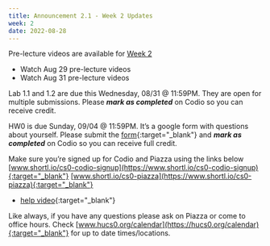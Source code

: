 ```yaml
---
title: Announcement 2.1 - Week 2 Updates
week: 2
date: 2022-08-28
---
```

Pre-lecture videos are available for [Week 2](https://hucs0.org/schedule/#week-2)
  - Watch Aug 29 pre-lecture videos
  - Watch Aug 31 pre-lecture videos

Lab 1.1 and 1.2 are due this Wednesday, 08/31 @ 11:59PM. They are open for multiple submissions. Please ***mark as completed*** on Codio so you can receive credit.

HW0 is due Sunday, 09/04 @ 11:59PM. It’s a google form with questions about yourself. Please submit the [form](https://forms.gle/rz4Y7xan5WhtE4Lt8){:target="_blank"} and ***mark as completed*** on Codio so you can receive full credit.

Make sure you’re signed up for Codio and Piazza using the links below
[www.shortl.io/cs0-codio-signup](https://www.shortl.io/cs0-codio-signup){:target="_blank"}
[www.shortl.io/cs0-piazza](https://www.shortl.io/cs0-piazza){:target="_blank"}
  - [help video](https://drive.google.com/file/d/13o9itHCy7VSrCfLTmt6e_8FMQlPYC7zs/view?usp=sharing){:target="_blank"}

Like always, if you have any questions please ask on Piazza or come to office hours. Check [www.hucs0.org/calendar](https://hucs0.org/calendar){:target="_blank"} for up to date times/locations.

